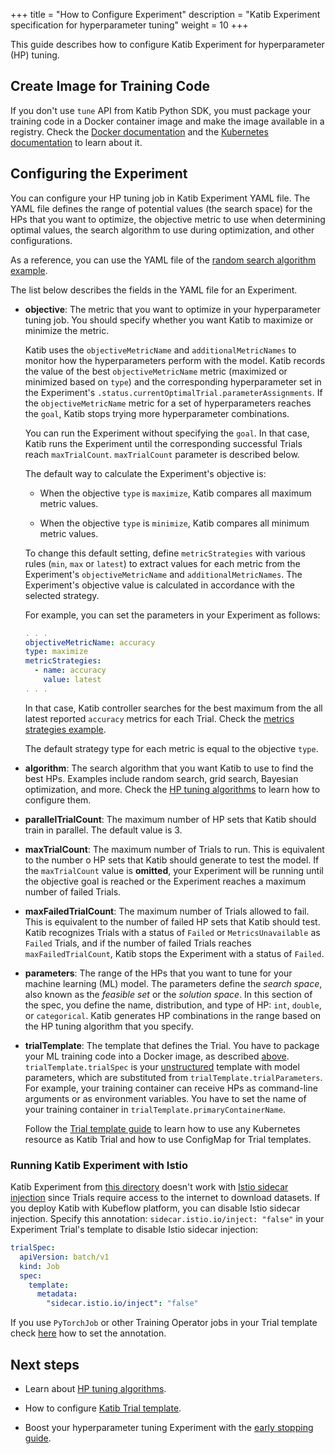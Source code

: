 +++
title = "How to Configure Experiment"
description = "Katib Experiment specification for hyperparameter tuning"
weight = 10
+++

This guide describes how to configure Katib Experiment for hyperparameter (HP) tuning.

## Create Image for Training Code

If you don't use `tune` API from Katib Python SDK, you must package your training code in a Docker
container image and make the image available in a registry. Check the
[Docker documentation](https://docs.docker.com/develop/develop-images/baseimages/) and the
[Kubernetes documentation](https://kubernetes.io/docs/concepts/containers/images/) to learn about it.

## Configuring the Experiment

You can configure your HP tuning job in Katib Experiment YAML file. The YAML file defines the range of
potential values (the search space) for the HPs that you want to optimize, the objective metric
to use when determining optimal values, the search algorithm to use during optimization,
and other configurations.

As a reference, you can use the YAML file of the
[random search algorithm example](https://github.com/kubeflow/katib/blob/fc858d15dd41ff69166a2020efa200199063f9ba/examples/v1beta1/hp-tuning/random.yaml).

The list below describes the fields in the YAML file for an Experiment.

- **objective**: The metric that you want to optimize in your hyperparameter tuning job. You should
  specify whether you want Katib to maximize or minimize the metric.

  Katib uses the `objectiveMetricName` and `additionalMetricNames` to monitor how the
  hyperparameters perform with the model. Katib records the value of the best `objectiveMetricName`
  metric (maximized or minimized based on `type`) and the corresponding hyperparameter set
  in the Experiment's `.status.currentOptimalTrial.parameterAssignments`. If the `objectiveMetricName`
  metric for a set of hyperparameters reaches the `goal`, Katib stops trying more hyperparameter combinations.

  You can run the Experiment without specifying the `goal`. In that case, Katib
  runs the Experiment until the corresponding successful Trials reach `maxTrialCount`.
  `maxTrialCount` parameter is described below.

  The default way to calculate the Experiment's objective is:

  - When the objective `type` is `maximize`, Katib compares all maximum metric values.

  - When the objective `type` is `minimize`, Katib compares all minimum metric values.

  To change this default setting, define `metricStrategies` with various rules
  (`min`, `max` or `latest`) to extract values for each metric from the Experiment's
  `objectiveMetricName` and `additionalMetricNames`. The Experiment's objective value is calculated in
  accordance with the selected strategy.

  For example, you can set the parameters in your Experiment as follows:

  ```yaml
  . . .
  objectiveMetricName: accuracy
  type: maximize
  metricStrategies:
    - name: accuracy
      value: latest
  . . .
  ```

  In that case, Katib controller searches for the best maximum from the all latest reported
  `accuracy` metrics for each Trial. Check the
  [metrics strategies example](https://github.com/kubeflow/katib/blob/fc858d15dd41ff69166a2020efa200199063f9ba/examples/v1beta1/metrics-collector/metrics-collection-strategy.yaml).

  The default strategy type for each metric is equal to the objective `type`.

- **algorithm**: The search algorithm that you want Katib to use to find the best HPs.
  Examples include random search, grid search, Bayesian optimization, and more.
  Check the [HP tuning algorithms](/docs/components/katib/user-guides/hp-tuning/configure-algorithm/)
  to learn how to configure them.

- **parallelTrialCount**: The maximum number of HP sets that Katib
  should train in parallel. The default value is 3.

- **maxTrialCount**: The maximum number of Trials to run. This is equivalent to the number o
  HP sets that Katib should generate to test the model. If the `maxTrialCount` value is
  **omitted**, your Experiment will be running until the objective goal is reached or the Experiment
  reaches a maximum number of failed Trials.

- **maxFailedTrialCount**: The maximum number of Trials allowed to fail. This is equivalent to the
  number of failed HP sets that Katib should test. Katib recognizes Trials with a status of
  `Failed` or `MetricsUnavailable` as `Failed` Trials, and if the number of failed Trials reaches
  `maxFailedTrialCount`, Katib stops the Experiment with a status of `Failed`.

- **parameters**: The range of the HPs that you want to tune for your machine learning (ML) model.
  The parameters define the _search space_, also known as the _feasible set_ or the _solution space_.
  In this section of the spec, you define the name, distribution, and type of HP: `int`, `double`, or
  `categorical`. Katib generates HP combinations in the range based on the HP tuning algorithm that
  you specify.

- **trialTemplate**: The template that defines the Trial. You have to package your ML training code
  into a Docker image, as described
  [above](#create-image-for-training-code). `trialTemplate.trialSpec` is your
  [unstructured](https://godoc.org/k8s.io/apimachinery/pkg/apis/meta/v1/unstructured)
  template with model parameters, which are substituted from `trialTemplate.trialParameters`.
  For example, your training container can receive HPs as command-line arguments or as environment
  variables. You have to set the name of your training container in `trialTemplate.primaryContainerName`.

  Follow the [Trial template guide](/docs/components/katib/user-guides/trial-template/) to learn how
  to use any Kubernetes resource as Katib Trial and how to use ConfigMap for Trial templates.

### Running Katib Experiment with Istio

Katib Experiment from [this directory](https://github.com/kubeflow/katib/tree/ea46a7f2b73b2d316b6b7619f99eb440ede1909b/examples/v1beta1)
doesn't work with [Istio sidecar injection](https://istio.io/latest/docs/setup/additional-setup/sidecar-injection/#automatic-sidecar-injection)
since Trials require access to the internet to download datasets. If you deploy Katib with
Kubeflow platform, you can disable Istio sidecar injection. Specify this annotation: `sidecar.istio.io/inject: "false"`
in your Experiment Trial's template to disable Istio sidecar injection:

```yaml
trialSpec:
  apiVersion: batch/v1
  kind: Job
  spec:
    template:
      metadata:
        "sidecar.istio.io/inject": "false"
```

If you use `PyTorchJob` or other Training Operator jobs in your Trial template check
[here](/docs/components/training/user-guides/tensorflow/#what-is-tfjob) how to set the annotation.

## Next steps

- Learn about [HP tuning algorithms](/docs/components/katib/user-guides/hp-tuning/configure-algorithm).

- How to configure [Katib Trial template](/docs/components/katib/user-guides/trial-template).

- Boost your hyperparameter tuning Experiment with
  the [early stopping guide](/docs/components/katib/user-guides/early-stopping/).
